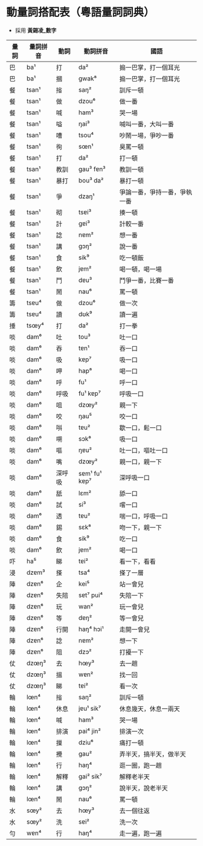 # 動量詞搭配表（粵語量詞詞典）

* 採用 **黃錫凌_數字**

量詞 | 量詞拼音 | 動詞 | 動詞拼音 | 國語
--- | --- | --- | --- | ---
巴 | ba¹ | 打 | da² | 搧一巴掌，打一個耳光
巴 | ba¹ | 摑 | gwak⁸ | 搧一巴掌，打一個耳光
餐 | tsan¹ | 㨘 | saŋ² | 訓斥一頓
餐 | tsan¹ | 做 | dzou⁶ | 做一番
餐 | tsan¹ | 喊 | ham³ | 哭一場
餐 | tsan¹ | 嗌 | ŋai³ | 喊叫一番，大叫一番
餐 | tsan¹ | 嘈 | tsou⁴ | 吵鬧一場，爭吵一番
餐 | tsan¹ | 徇 | sœn¹ | 臭罵一頓
餐 | tsan¹ | 打 | da² | 打一頓
餐 | tsan¹ | 教訓 | gau³ fɐn³ | 教訓一頓
餐 | tsan¹ | 暴打 | bou³ da² | 暴打一頓
餐 | tsan¹ | 爭 | dzaŋ¹ | 爭論一番，爭持一番，爭執一番
餐 | tsan¹ | 砌 | tsɐi³ | 揍一頓
餐 | tsan¹ | 計 | gɐi³ | 計較一番
餐 | tsan¹ | 諗 | nɐm² | 想一番
餐 | tsan¹ | 講 | gɔŋ² | 說一番
餐 | tsan¹ | 食 | sik⁹ | 吃一頓飯
餐 | tsan¹ | 飲 | jɐm² | 喝一頓，喝一場
餐 | tsan¹ | 鬥 | dɐu³ | 鬥爭一番，比賽一番
餐 | tsan¹ | 鬧 | nau⁶ | 罵一頓
籌 | tsɐu⁴ | 做 | dzou⁶ | 做一次
籌 | tsɐu⁴ | 讀 | dʊk⁹ | 讀一遍
捶 | tsœy⁴ | 打 | da² | 打一拳
啖 | dam⁶ | 吐 | tou³ | 吐一口
啖 | dam⁶ | 吞 | tɐn¹ | 吞一口
啖 | dam⁶ | 吸 | kɐp⁷ | 吸一口
啖 | dam⁶ | 呷 | hap⁸ | 喝一口
啖 | dam⁶ | 呼 | fu¹ | 呼一口
啖 | dam⁶ | 呼吸 | fu¹ kɐp⁷ | 呼吸一口
啖 | dam⁶ | 咀 | dzœy² | 親一下
啖 | dam⁶ | 咬 | ŋau⁵ | 咬一口
啖 | dam⁶ | 唞 | tɐu² | 歇一口，鬆一口
啖 | dam⁶ | 嗍 | sɔk⁸ | 吸一口
啖 | dam⁶ | 嘔 | ŋɐu² | 吐一口，嘔吐一口
啖 | dam⁶ | 嘴 | dzœy² | 親一口，親一下
啖 | dam⁶ | 深呼吸 | sɐm¹ fu¹ kɐp⁷ | 深呼吸一口
啖 | dam⁶ | 舐 | lɛm² | 舔一口
啖 | dam⁶ | 試 | si³ | 嚐一口
啖 | dam⁶ | 透 | tɐu² | 喘一口，呼吸一口
啖 | dam⁶ | 錫 | sɛk⁸ | 吻一下，親一下
啖 | dam⁶ | 食 | sik⁹ | 吃一口
啖 | dam⁶ | 飲 | jɐm² | 喝一口
吓 | ha⁵ | 睇 | tɐi² | 看一下，看看
浸 | dzɐm³ | 搽 | tsa⁴ | 搽了一層
陣 | dzɐn⁶ | 企 | kei⁵ | 站一會兒
陣 | dzɐn⁶ | 失陪 | sɐt⁷ pui⁴ | 失陪一下
陣 | dzɐn⁶ | 玩 | wan² | 玩一會兒
陣 | dzɐn⁶ | 等 | dɐŋ² | 等一會兒
陣 | dzɐn⁶ | 行開 | haŋ⁴ hɔi¹ | 走開一會兒
陣 | dzɐn⁶ | 諗 | nɐm² | 想一下
陣 | dzɐn⁶ | 阻 | dzɔ² | 打擾一下
仗 | dzœŋ³ | 去 | hœy³ | 去一趟
仗 | dzœŋ³ | 搵 | wɐn² | 找一回
仗 | dzœŋ³ | 睇 | tɐi² | 看一次
輪 | lœn⁴ | 㨘 | saŋ² | 訓斥一頓
輪 | lœn⁴ | 休息 | jɐu¹ sik⁷ | 休息幾天，休息一兩天
輪 | lœn⁴ | 喊 | ham³ | 哭一場
輪 | lœn⁴ | 排演 | pai⁴ jin² | 排演一次
輪 | lœn⁴ | 摷 | dziu⁶ | 痛打一頓
輪 | lœn⁴ | 攪 | gau² | 弄半天，搞半天，做半天
輪 | lœn⁴ | 行 | haŋ⁴ | 逛一圈，跑一趟
輪 | lœn⁴ | 解釋 | gai² sik⁷ | 解釋老半天
輪 | lœn⁴ | 講 | gɔŋ² | 說半天，說老半天
輪 | lœn⁴ | 鬧 | nau⁶ | 罵一頓
水 | sœy² | 去 | hœy³ | 去一個往返
水 | sœy² | 洗 | sɐi² | 洗一次
勻 | wɐn⁴ | 行 | haŋ⁴ | 走一遍，跑一遍
